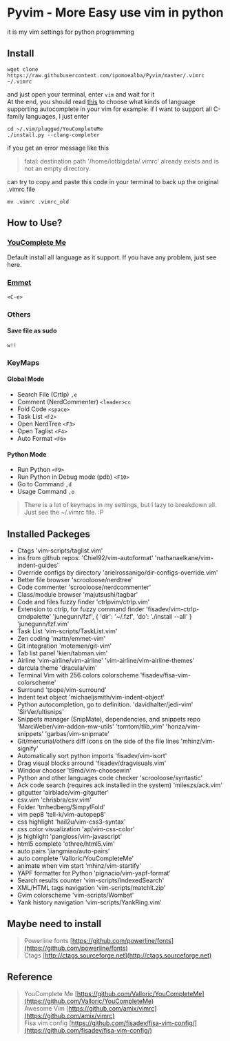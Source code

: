 Pyvim - More Easy use vim in python  
======
it is my vim settings for python programming

Install 
--------
```shell
wget clone https://raw.githubusercontent.com/ipomoealba/Pyvim/master/.vimrc ~/.vimrc
``` 

and just open your terminal, enter `vim` and wait for it <br> 
At the end, you should read [this](https://github.com/Valloric/YouCompleteMe) to choose what kinds of language supporting autocomplete in your vim 
for example:
if I want to support all C-family languages, I just enter 

```shell
cd ~/.vim/plugged/YouCompleteMe
./install.py --clang-completer
```
if you get an error message like this 
>fatal: destination path '/home/iotbigdata/.vimrc' already exists and is not an empty directory.

can try to copy and paste this code in your terminal to back up the original .vimrc file 


```shell
mv .vimrc .vimrc_old 
```

How to Use?
----------
### [YouComplete Me](https://github.com/Valloric/YouCompleteMe)
Default install all language as it support.
If you have any problem, just see here. 

### [Emmet](https://docs.emmet.io)
```
<C-e>
```

### Others
#### Save file as sudo 
```
w!!
```
### KeyMaps

#### Global Mode
* Search File \(Crtlp\)
`,e`
* Comment \(NerdCommenter\)
`<leader>cc` 
* Fold Code 
`<space>`
* Task List
`<F2>`
* Open NerdTree
`<F3>`
* Open Taglist
`<F4>`
* Auto Format 
`<F6>`

#### Python Mode
* Run Python 
`<F9>`
* Run Python in Debug mode \(pdb\)
`<F10>`
* Go to Command 
`,d`
* Usage Command 
`,o`

> There is a lot of keymaps in my settings, but I lazy to breakdown all. Just see the ~/.vimrc file. :P


Installed Packeges
------------------

* Ctags
 'vim-scripts/taglist.vim'
* ins from github repos:
 'Chiel92/vim-autoformat'
 'nathanaelkane/vim-indent-guides'
* Override configs by directory
 'arielrossanigo/dir-configs-override.vim'
* Better file browser
 'scrooloose/nerdtree'
* Code commenter
 'scrooloose/nerdcommenter'
* Class/module browser
 'majutsushi/tagbar'
* Code and files fuzzy finder
 'ctrlpvim/ctrlp.vim'
* Extension to ctrlp, for fuzzy command finder
 'fisadev/vim-ctrlp-cmdpalette'
 'junegunn/fzf', { 'dir': '~/.fzf', 'do': './install --all' }
 'junegunn/fzf.vim'
* Task List 
 'vim-scripts/TaskList.vim'
* Zen coding
 'mattn/emmet-vim'
* Git integration
 'motemen/git-vim'
* Tab list panel
 'kien/tabman.vim'
* Airline
 'vim-airline/vim-airline'
 'vim-airline/vim-airline-themes'
* darcula theme
 'dracula/vim'
* Terminal Vim with 256 colors colorscheme
 'fisadev/fisa-vim-colorscheme'
* Surround
 'tpope/vim-surround'
* Indent text object
 'michaeljsmith/vim-indent-object'
* Python autocompletion, go to definition.
 'davidhalter/jedi-vim'
 'SirVer/ultisnips'
* Snippets manager (SnipMate), dependencies, and snippets repo
 'MarcWeber/vim-addon-mw-utils'
 'tomtom/tlib_vim'
 'honza/vim-snippets'
 'garbas/vim-snipmate'
* Git/mercurial/others diff icons on the side of the file lines
 'mhinz/vim-signify'
* Automatically sort python imports
 'fisadev/vim-isort'
* Drag visual blocks arround
 'fisadev/dragvisuals.vim'
* Window chooser
 't9md/vim-choosewin'
* Python and other languages code checker
 'scrooloose/syntastic'
* Ack code search (requires ack installed in the system)
 'mileszs/ack.vim'
* gitgutter
 'airblade/vim-gitgutter'
* csv.vim
 'chrisbra/csv.vim'
* Folder
 'tmhedberg/SimpylFold'
* vim pep8
 'tell-k/vim-autopep8'
* css highlight
 'hail2u/vim-css3-syntax'
* css color visualization
 'ap/vim-css-color'
* js highlight
 'pangloss/vim-javascript'
* html5 complete
 'othree/html5.vim'
* auto pairs
 'jiangmiao/auto-pairs'
* auto complete
 'Valloric/YouCompleteMe'
* animate when vim start
 'mhinz/vim-startify'
* YAPF formatter for Python
 'pignacio/vim-yapf-format'
* Search results counter
 'vim-scripts/IndexedSearch'
* XML/HTML tags navigation
 'vim-scripts/matchit.zip'
* Gvim colorscheme
 'vim-scripts/Wombat'
* Yank history navigation
 'vim-scripts/YankRing.vim'


Maybe need to install 
---------------------
> Powerline fonts [https://github.com/powerline/fonts](https://github.com/powerline/fonts) <br>
> Ctags [http://ctags.sourceforge.net](http://ctags.sourceforge.net)



Reference
---------
> YouComplete Me [https://github.com/Valloric/YouCompleteMe](https://github.com/Valloric/YouCompleteMe)<br>
> Awesome Vim [https://github.com/amix/vimrc](https://github.com/amix/vimrc)<br>
> Fisa vim config [https://github.com/fisadev/fisa-vim-config/](https://github.com/fisadev/fisa-vim-config/)<br>

